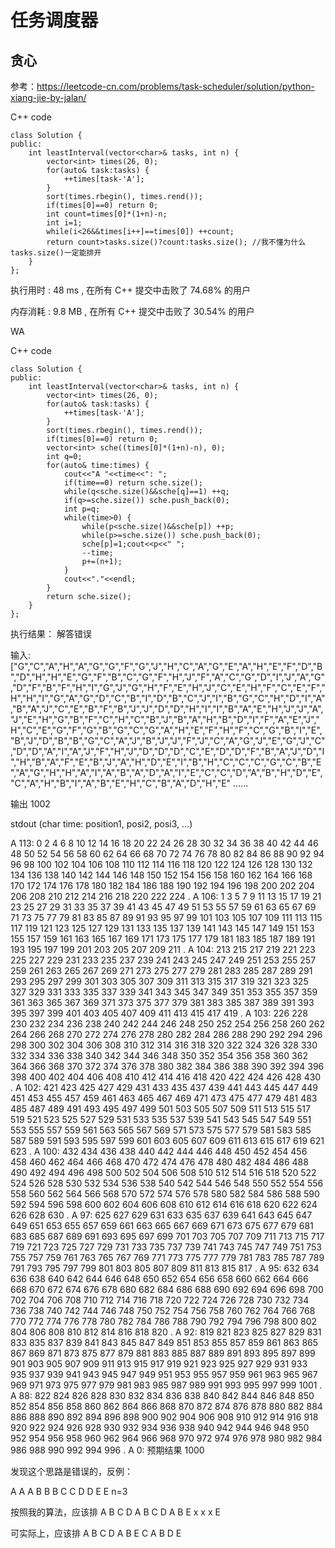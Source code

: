 # 任务调度器

## 贪心

参考：https://leetcode-cn.com/problems/task-scheduler/solution/python-xiang-jie-by-jalan/


C++ code
```
class Solution {
public:
    int leastInterval(vector<char>& tasks, int n) {
        vector<int> times(26, 0);
        for(auto& task:tasks) {
            ++times[task-'A'];
        }
        sort(times.rbegin(), times.rend());
        if(times[0]==0) return 0;
        int count=times[0]*(1+n)-n;
        int i=1;
        while(i<26&&times[i++]==times[0]) ++count;
        return count>tasks.size()?count:tasks.size(); //我不懂为什么tasks.size()一定能排开
    }
};
```
执行用时 :
48 ms
, 在所有 C++ 提交中击败了
74.68%
的用户

内存消耗 :
9.8 MB
, 在所有 C++ 提交中击败了
30.54%
的用户


WA

C++ code
```
class Solution {
public:
    int leastInterval(vector<char>& tasks, int n) {
        vector<int> times(26, 0);
        for(auto& task:tasks) {
            ++times[task-'A'];
        }
        sort(times.rbegin(), times.rend());
        if(times[0]==0) return 0;
        vector<int> sche((times[0]*(1+n)-n), 0);
        int q=0;
        for(auto& time:times) {
            cout<<"A "<<time<<": ";
            if(time==0) return sche.size();
            while(q<sche.size()&&sche[q]==1) ++q;
            if(q>=sche.size()) sche.push_back(0);
            int p=q;
            while(time>0) {
                while(p<sche.size()&&sche[p]) ++p;
                while(p>=sche.size()) sche.push_back(0);
                sche[p]=1;cout<<p<<" ";
                --time;
                p+=(n+1);
            }
            cout<<"."<<endl;
        }
        return sche.size();
    }
};
```
执行结果：
解答错误

输入:
["G","C","A","H","A","G","G","F","G","J","H","C","A","G","E","A","H","E","F","D","B","D","H","H","E","G","F","B","C","G","F","H","J","F","A","C","G","D","I","J","A","G","D","F","B","F","H","I","G","J","G","H","F","E","H","J","C","E","H","F","C","E","F","H","H","I","G","A","G","D","C","B","I","D","B","C","J","I","B","G","C","H","D","I","A","B","A","J","C","E","B","F","B","J","J","D","D","H","I","I","B","A","E","H","J","J","A","J","E","H","G","B","F","C","H","C","B","J","B","A","H","B","D","I","F","A","E","J","H","C","E","G","F","G","B","G","C","G","A","H","E","F","H","F","C","G","B","I","E","B","J","D","B","B","G","C","A","J","B","J","J","F","J","C","A","G","J","E","G","J","C","D","D","A","I","A","J","F","H","J","D","D","D","C","E","D","D","F","B","A","J","D","I","H","B","A","F","E","B","J","A","H","D","E","I","B","H","C","C","C","G","C","B","E","A","G","H","H","A","I","A","B","A","D","A","I","E","C","C","D","A","B","H","D","E","C","A","H","B","I","A","B","E","H","C","B","A","D","H","E" ……

输出
1002

stdout
(char time: position1, posi2, posi3, …)

A 113: 0 2 4 6 8 10 12 14 16 18 20 22 24 26 28 30 32 34 36 38 40 42 44 46 48 50 52 54 56 58 60 62 64 66 68 70 72 74 76 78 80 82 84 86 88 90 92 94 96 98 100 102 104 106 108 110 112 114 116 118 120 122 124 126 128 130 132 134 136 138 140 142 144 146 148 150 152 154 156 158 160 162 164 166 168 170 172 174 176 178 180 182 184 186 188 190 192 194 196 198 200 202 204 206 208 210 212 214 216 218 220 222 224 .
A 106: 1 3 5 7 9 11 13 15 17 19 21 23 25 27 29 31 33 35 37 39 41 43 45 47 49 51 53 55 57 59 61 63 65 67 69 71 73 75 77 79 81 83 85 87 89 91 93 95 97 99 101 103 105 107 109 111 113 115 117 119 121 123 125 127 129 131 133 135 137 139 141 143 145 147 149 151 153 155 157 159 161 163 165 167 169 171 173 175 177 179 181 183 185 187 189 191 193 195 197 199 201 203 205 207 209 211 .
A 104: 213 215 217 219 221 223 225 227 229 231 233 235 237 239 241 243 245 247 249 251 253 255 257 259 261 263 265 267 269 271 273 275 277 279 281 283 285 287 289 291 293 295 297 299 301 303 305 307 309 311 313 315 317 319 321 323 325 327 329 331 333 335 337 339 341 343 345 347 349 351 353 355 357 359 361 363 365 367 369 371 373 375 377 379 381 383 385 387 389 391 393 395 397 399 401 403 405 407 409 411 413 415 417 419 .
A 103: 226 228 230 232 234 236 238 240 242 244 246 248 250 252 254 256 258 260 262 264 266 268 270 272 274 276 278 280 282 284 286 288 290 292 294 296 298 300 302 304 306 308 310 312 314 316 318 320 322 324 326 328 330 332 334 336 338 340 342 344 346 348 350 352 354 356 358 360 362 364 366 368 370 372 374 376 378 380 382 384 386 388 390 392 394 396 398 400 402 404 406 408 410 412 414 416 418 420 422 424 426 428 430 .
A 102: 421 423 425 427 429 431 433 435 437 439 441 443 445 447 449 451 453 455 457 459 461 463 465 467 469 471 473 475 477 479 481 483 485 487 489 491 493 495 497 499 501 503 505 507 509 511 513 515 517 519 521 523 525 527 529 531 533 535 537 539 541 543 545 547 549 551 553 555 557 559 561 563 565 567 569 571 573 575 577 579 581 583 585 587 589 591 593 595 597 599 601 603 605 607 609 611 613 615 617 619 621 623 .
A 100: 432 434 436 438 440 442 444 446 448 450 452 454 456 458 460 462 464 466 468 470 472 474 476 478 480 482 484 486 488 490 492 494 496 498 500 502 504 506 508 510 512 514 516 518 520 522 524 526 528 530 532 534 536 538 540 542 544 546 548 550 552 554 556 558 560 562 564 566 568 570 572 574 576 578 580 582 584 586 588 590 592 594 596 598 600 602 604 606 608 610 612 614 616 618 620 622 624 626 628 630 .
A 97: 625 627 629 631 633 635 637 639 641 643 645 647 649 651 653 655 657 659 661 663 665 667 669 671 673 675 677 679 681 683 685 687 689 691 693 695 697 699 701 703 705 707 709 711 713 715 717 719 721 723 725 727 729 731 733 735 737 739 741 743 745 747 749 751 753 755 757 759 761 763 765 767 769 771 773 775 777 779 781 783 785 787 789 791 793 795 797 799 801 803 805 807 809 811 813 815 817 .
A 95: 632 634 636 638 640 642 644 646 648 650 652 654 656 658 660 662 664 666 668 670 672 674 676 678 680 682 684 686 688 690 692 694 696 698 700 702 704 706 708 710 712 714 716 718 720 722 724 726 728 730 732 734 736 738 740 742 744 746 748 750 752 754 756 758 760 762 764 766 768 770 772 774 776 778 780 782 784 786 788 790 792 794 796 798 800 802 804 806 808 810 812 814 816 818 820 .
A 92: 819 821 823 825 827 829 831 833 835 837 839 841 843 845 847 849 851 853 855 857 859 861 863 865 867 869 871 873 875 877 879 881 883 885 887 889 891 893 895 897 899 901 903 905 907 909 911 913 915 917 919 921 923 925 927 929 931 933 935 937 939 941 943 945 947 949 951 953 955 957 959 961 963 965 967 969 971 973 975 977 979 981 983 985 987 989 991 993 995 997 999 1001 .
A 88: 822 824 826 828 830 832 834 836 838 840 842 844 846 848 850 852 854 856 858 860 862 864 866 868 870 872 874 876 878 880 882 884 886 888 890 892 894 896 898 900 902 904 906 908 910 912 914 916 918 920 922 924 926 928 930 932 934 936 938 940 942 944 946 948 950 952 954 956 958 960 962 964 966 968 970 972 974 976 978 980 982 984 986 988 990 992 994 996 .
A 0:
预期结果
1000


发现这个思路是错误的，反例：

A A A B B B C C D D E E  n=3

按照我的算法，应该排 A B C D A B C D A B E x x x E

可实际上，应该排 A B C D A B E C A B D E




